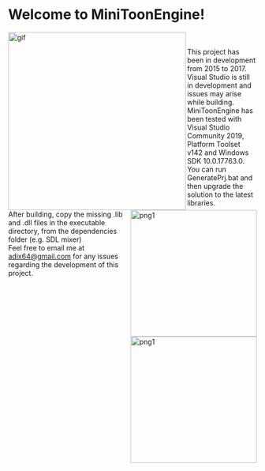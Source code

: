 # Welcome to **MiniToonEngine**!

<img src="https://raw.githubusercontent.com/adix64/MiniToonEngine/master/assets/miniToon.gif" alt="gif" width="360" align="left"/>
<img src="https://raw.githubusercontent.com/adix64/MiniToonEngine/master/assets/screenshot1.png" alt="png1" width="256" align="right"/> <img src="https://raw.githubusercontent.com/adix64/MiniToonEngine/master/assets/screenshot2.png" alt="png1" width="256" align="right"/>
<br/>

This project has been in development from 2015 to 2017. Visual Studio is still in development and issues may arise while building.<br/>
MiniToonEngine has been tested with Visual Studio Community 2019, Platform Toolset v142 and Windows SDK 10.0.17763.0. <br/>
You can run GeneratePrj.bat and then upgrade the solution to the latest libraries.<br/>
After building, copy the missing .lib and .dll files in the executable directory, from the dependencies folder (e.g. SDL mixer)<br/>
Feel free to email me at adix64@gmail.com for any issues regarding the development of this project.

